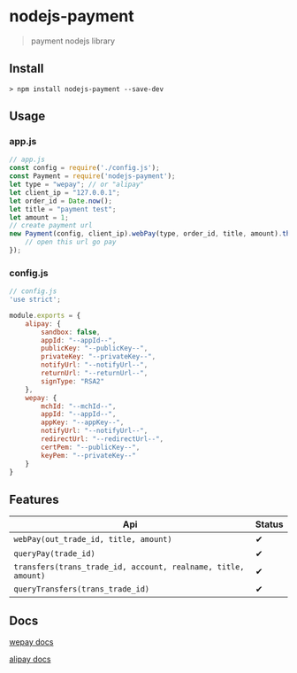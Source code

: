 # nodejs-payment
> payment nodejs library

## Install
```
> npm install nodejs-payment --save-dev
```

## Usage

### app.js
```js
// app.js
const config = require('./config.js');
const Payment = require('nodejs-payment');
let type = "wepay"; // or "alipay"
let client_ip = "127.0.0.1";
let order_id = Date.now();
let title = "payment test";
let amount = 1;
// create payment url
new Payment(config, client_ip).webPay(type, order_id, title, amount).then(url => {
    // open this url go pay
});
```

### config.js
```js
// config.js
'use strict';

module.exports = {
    alipay: {
        sandbox: false,
        appId: "--appId--",
        publicKey: "--publicKey--",
        privateKey: "--privateKey--",
        notifyUrl: "--notifyUrl--",
        returnUrl: "--returnUrl--",
        signType: "RSA2"
    },
    wepay: {
        mchId: "--mchId--",
        appId: "--appId--",
        appKey: "--appKey--",
        notifyUrl: "--notifyUrl--",
        redirectUrl: "--redirectUrl--",
        certPem: "--publicKey--",
        keyPem: "--privateKey--"
    }
}
```


## Features

Api | Status
-|-
`webPay(out_trade_id, title, amount)` | ✔ |
`queryPay(trade_id)` | ✔  |
`transfers(trans_trade_id, account, realname, title, amount)` | ✔ |
`queryTransfers(trans_trade_id)` | ✔ |

## Docs

[wepay docs](https://pay.weixin.qq.com/wiki/doc/api/index.html)

[alipay docs](https://open.alipay.com/developmentDocument.htm)